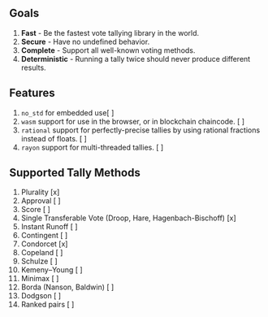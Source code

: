 


## Goals
1. **Fast** - Be the fastest vote tallying library in the world.
2. **Secure** - Have no undefined behavior. 
3. **Complete** - Support all well-known voting methods.
4. **Deterministic** - Running a tally twice should never produce different results.

## Features
1. `no_std` for embedded use[ ]
2. `wasm` support for use in the browser, or in blockchain chaincode. [ ]
3. `rational` support for perfectly-precise tallies by using rational fractions instead of floats. [ ]
4. `rayon` support for multi-threaded tallies. [ ]

## Supported Tally Methods
 1. Plurality [x]
 2. Approval [ ]
 3. Score [ ]
 4. Single Transferable Vote (Droop, Hare, Hagenbach-Bischoff) [x]
 5. Instant Runoff [ ]
 6. Contingent [ ]
 7. Condorcet [x]
 8. Copeland [ ]
 9. Schulze [ ]
 10. Kemeny–Young [ ]
 11. Minimax [ ]
 12. Borda (Nanson, Baldwin) [ ]
 13. Dodgson [ ]
 14. Ranked pairs [ ]
